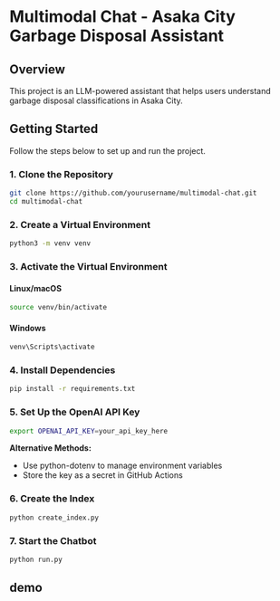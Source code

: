 # Multimodal Chat - Asaka City Garbage Disposal Assistant

## Overview

This project is an LLM-powered assistant that helps users understand garbage disposal classifications in Asaka City.

## Getting Started

Follow the steps below to set up and run the project.

### 1. Clone the Repository

```bash
git clone https://github.com/yourusername/multimodal-chat.git
cd multimodal-chat
```

### 2. Create a Virtual Environment

```bash
python3 -m venv venv
```

### 3. Activate the Virtual Environment

#### Linux/macOS

```bash
source venv/bin/activate
```

#### Windows

```bash
venv\Scripts\activate
```

### 4. Install Dependencies

```bash
pip install -r requirements.txt
```

### 5. Set Up the OpenAI API Key

```bash
export OPENAI_API_KEY=your_api_key_here
```

**Alternative Methods:**

- Use python-dotenv to manage environment variables
- Store the key as a secret in GitHub Actions

### 6. Create the Index

```bash
python create_index.py
```

### 7. Start the Chatbot

```bash
python run.py
```

## demo
